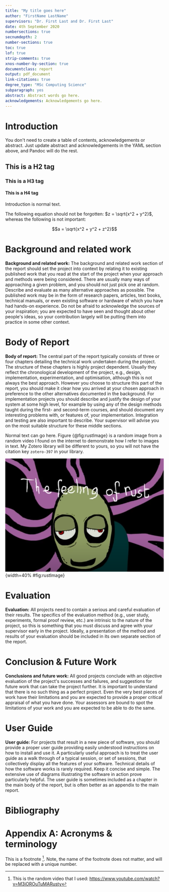 ```yaml
---
title: "My title goes here"
author: "FirstName LastName"
supervisors: "Dr. First Last and Dr. First Last"
date: 4th September 2020
numbersections: true
secnumdepth: 2
number-sections: true
toc: true
lof: true
strip-comments: true
xnos-number-by-section: true
documentclass: report
output: pdf_document
link-citations: true
degree_type: "MSc Computing Science"
subparagraph: yes
abstract: Abstract words go here.
acknowledgements: Acknowledgements go here.
---
```

# Introduction

You don't need to create a table of contents, acknowledgements or abstract. Just update abstract and acknowledgements in the YAML section above, and Pandoc will do the rest.

## This is a H2 tag

### This is a H3 tag

#### This is a H4 tag 

Introduction is normal text. 

The following equation should not be forgotten: $z = \sqrt{x^2 + y^2}$, whereas the following is not important:

$$a = \sqrt{x^2 + y^2 + z^2}$$

# Background and related work

**Background and related work:** The background and related work section of the report should set the project into context by relating it to existing published work that you read at the start of the project when your approach and methods were being considered. There are usually many ways of approaching a given problem, and you should not just pick one at random. Describe and evaluate as many alternative approaches as possible. The published work may be in the form of research papers, articles, text books, technical manuals, or even existing software or hardware of which you have had hands-on experience. Do not be afraid to acknowledge the sources of your inspiration; you are expected to have seen and thought about other people's ideas, so your contribution largely will be putting them into practice in some other context.

# Body of Report

**Body of report:** The central part of the report typically consists of three or four chapters detailing the technical work undertaken during the project. The structure of these chapters is highly project dependent. Usually they reflect the chronological development of the project, e.g., design, implementation, experimentation, and optimisation, although this is not always the best approach. However you choose to structure this part of the report, you should make it clear how you arrived at your chosen approach in preference to the other alternatives documented in the background. For implementation projects you should describe and justify the design of your system at some high level, for example by using any of the design methods taught during the first- and second-term courses, and should document any interesting problems with, or features of, your implementation. Integration and testing are also important to describe. Your supervisor will advise you on the most suitable structure for these middle sections.

Normal text can go here. Figure {@fig:rustImage} is a random image from a random video I found on the internet to demonstrate how I refer to images in text. My Zotero library will be different to yours, so you will not have the citation key `zotero-397` in your library.

![This is an image from Salad Fingers. [@zotero-397]](./figures/rust.png){width=40% #fig:rustImage}

# Evaluation

**Evaluation:** All projects need to contain a serious and careful evaluation of their results. The specifics of the evaluation method (e.g., user study, experiments, formal proof review, etc.) are intrinsic to the nature of the project, so this is something that you must discuss and agree with your supervisor early in the project. Ideally, a presentation of the method and results of your evaluation should be included in its own separate section of the report.

# Conclusion & Future Work

**Conclusions and future work:** All good projects conclude with an objective evaluation of the project's successes and failures, and suggestions for future work that can take the project further. It is important to understand that there is no such thing as a perfect project. Even the very best pieces of work have their limitations and you are expected to provide a proper critical appraisal of what you have done. Your assessors are bound to spot the limitations of your work and you are expected to be able to do the same.

# User Guide

**User guide:** For projects that result in a new piece of software, you should provide a proper user guide providing easily understood instructions on how to install and use it. A particularly useful approach is to treat the user guide as a walk through of a typical session, or set of sessions, that collectively display all the features of your software. Technical details of how the software works is rarely required. Keep it concise and simple. The extensive use of diagrams illustrating the software in action prove particularly helpful. The user guide is sometimes included as a chapter in the main body of the report, but is often better as an appendix to the main report.

# Bibliography

<!-- Zotero references are inserted in the following html 'div id="ref"' tag. -->

<div id="refs"></div>

# Appendix A: Acronyms & terminology

This is a footnote [^rustyspoons]. Note, the name of the footnote does not matter, and will be replaced with a unique number.

[^rustyspoons]: This is the random video that I used: https://www.youtube.com/watch?v=M3iOROuTuMARusty
